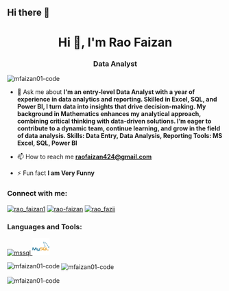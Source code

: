 ## Hi there 👋

<!--
**mfaizan01-code/mfaizan01-code** is a ✨ _special_ ✨ repository because its `README.md` (this file) appears on your GitHub profile.

Here are some ideas to get you started:

- 🔭 I’m currently working on ...
- 🌱 I’m currently learning ...
- 👯 I’m looking to collaborate on ...
- 🤔 I’m looking for help with ...
- 💬 Ask me about ...
- 📫 How to reach me: ...
- 😄 Pronouns: ...
- ⚡ Fun fact: ...
-->
<h1 align="center">Hi 👋, I'm Rao Faizan</h1>
<h3 align="center">Data Analyst</h3>

<p align="left"> <img src="https://komarev.com/ghpvc/?username=mfaizan01-code&label=Profile%20views&color=0e75b6&style=flat" alt="mfaizan01-code" /> </p>

- 💬 Ask me about **I'm an entry-level Data Analyst with a year of experience in data analytics and reporting. Skilled in Excel, SQL, and Power BI, I turn data into insights that drive decision-making. My background in Mathematics enhances my analytical approach, combining critical thinking with data-driven solutions. I’m eager to contribute to a dynamic team, continue learning, and grow in the field of data analysis. Skills: Data Entry, Data Analysis, Reporting Tools: MS Excel, SQL, Power BI**

- 📫 How to reach me **raofaizan424@gmail.com**

- ⚡ Fun fact **I am Very Funny**

<h3 align="left">Connect with me:</h3>
<p align="left">
<a href="https://twitter.com/rao_faizan1" target="blank"><img align="center" src="https://raw.githubusercontent.com/rahuldkjain/github-profile-readme-generator/master/src/images/icons/Social/twitter.svg" alt="rao_faizan1" height="30" width="40" /></a>
<a href="https://linkedin.com/in/rao-faizan" target="blank"><img align="center" src="https://raw.githubusercontent.com/rahuldkjain/github-profile-readme-generator/master/src/images/icons/Social/linked-in-alt.svg" alt="rao-faizan" height="30" width="40" /></a>
<a href="https://instagram.com/rao_fazii" target="blank"><img align="center" src="https://raw.githubusercontent.com/rahuldkjain/github-profile-readme-generator/master/src/images/icons/Social/instagram.svg" alt="rao_fazii" height="30" width="40" /></a>
</p>

<h3 align="left">Languages and Tools:</h3>
<p align="left"> <a href="https://www.microsoft.com/en-us/sql-server" target="_blank" rel="noreferrer"> <img src="https://www.svgrepo.com/show/303229/microsoft-sql-server-logo.svg" alt="mssql" width="40" height="40"/> </a> <a href="https://www.mysql.com/" target="_blank" rel="noreferrer"> <img src="https://raw.githubusercontent.com/devicons/devicon/master/icons/mysql/mysql-original-wordmark.svg" alt="mysql" width="40" height="40"/> </a> </p>

<p><img align="left" src="https://github-readme-stats.vercel.app/api/top-langs?username=mfaizan01-code&show_icons=true&locale=en&layout=compact" alt="mfaizan01-code" /></p>

<p>&nbsp;<img align="center" src="https://github-readme-stats.vercel.app/api?username=mfaizan01-code&show_icons=true&locale=en" alt="mfaizan01-code" /></p>

<p><img align="center" src="https://github-readme-streak-stats.herokuapp.com/?user=mfaizan01-code&" alt="mfaizan01-code" /></p>
